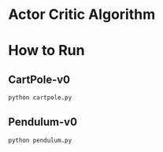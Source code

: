 # Actor Critic Algorithm

# How to Run

## CartPole-v0

```bash
python cartpole.py
```

## Pendulum-v0

```bash
python pendulum.py
```
